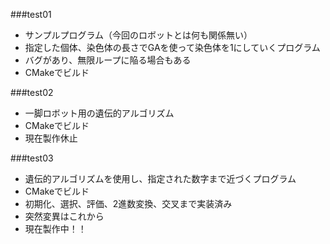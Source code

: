 ###test01

* サンプルプログラム（今回のロボットとは何も関係無い）
* 指定した個体、染色体の長さでGAを使って染色体を1にしていくプログラム
* バグがあり、無限ループに陥る場合もある
* CMakeでビルド

###test02

* 一脚ロボット用の遺伝的アルゴリズム
* CMakeでビルド
* 現在製作休止

###test03

* 遺伝的アルゴリズムを使用し、指定された数字まで近づくプログラム
* CMakeでビルド
* 初期化、選択、評価、2進数変換、交叉まで実装済み
* 突然変異はこれから
* 現在製作中！！
